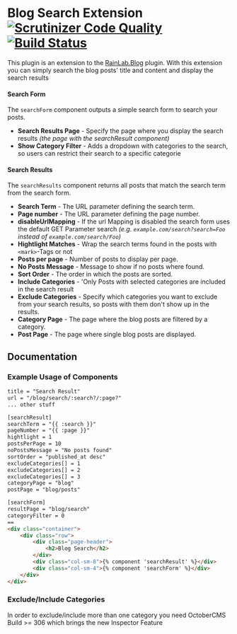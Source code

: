 # Blog Search Extension [![Scrutinizer Code Quality](https://scrutinizer-ci.com/g/PascalKleindienst/october-blogsearch-extension/badges/quality-score.png?b=master)](https://scrutinizer-ci.com/g/PascalKleindienst/october-blogsearch-extension/?branch=master) [![Build Status](https://scrutinizer-ci.com/g/PascalKleindienst/october-blogsearch-extension/badges/build.png?b=master)](https://scrutinizer-ci.com/g/PascalKleindienst/october-blogsearch-extension/build-status/master)
This plugin is an extension to the [RainLab.Blog](https://github.com/rainlab/blog-plugin) plugin. With this extension you can simply search the blog posts' title and content and display the search results

#### Search Form
The `searchForm` component outputs a simple search form to search your posts.

- **Search Results Page** - Specify the page where you display the search results *(the page with the searchResult component)*
- **Show Category Filter** - Adds a dropdown with categories to the search, so users can restrict their search to a specific categorie

#### Search Results
The `searchResults` component returns all posts that match the search term from the search form.

- **Search Term** - The URL parameter defining the search term.
- **Page number** - The URL parameter defining the page number.
- **disableUrlMapping** - If the url Mapping is disabled the search form uses the default GET Parameter search *(e.g. `example.com/search?search=Foo` instead of `example.com/search/Foo`)*
- **Hightlight Matches** - Wrap the search terms found in the posts with `<mark>`-Tags or not 
- **Posts per page** - Number of posts to display per page.
- **No Posts Message** - Message to show if no posts where found.
- **Sort Order** - The order in which the posts are sorted.
- **Include Categories** - 'Only Posts with selected categories are included in the search result
- **Exclude Categories** - Specify which categories you want to exclude from your search results, so posts with them don't show up in the results.
- **Category Page** - The page where the blog posts are filtered by a category.
- **Post Page** - The page where single blog posts are displayed.

## Documentation
### Example Usage of Components
```html
title = "Search Result"
url = "/blog/search/:search?/:page?"
... other stuff

[searchResult]
searchTerm = "{{ :search }}"
pageNumber = "{{ :page }}"
hightlight = 1
postsPerPage = 10
noPostsMessage = "No posts found"
sortOrder = "published_at desc"
excludeCategories[] = 1
excludeCategories[] = 2
excludeCategories[] = 3
categoryPage = "blog"
postPage = "blog/posts"

[searchForm]
resultPage = "blog/search"
categoryFilter = 0
==
<div class="container">
    <div class="row">
        <div class="page-header">
            <h2>Blog Search</h2>
        </div>
        <div class="col-sm-8">{% component 'searchResult' %}</div>
        <div class="col-sm-4">{% component 'searchForm' %}</div>
    </div>
</div>
```

### Exclude/Include Categories
In order to exclude/include more than one category you need OctoberCMS Build >= 306 which brings the new Inspector Feature
